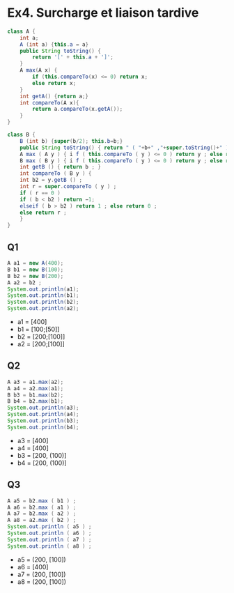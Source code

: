 # Ex4. Surcharge et liaison tardive

```java
class A {
    int a;
    A (int a) {this.a = a}
    public String toString() {
        return '[' + this.a + ']';
    }
    A max(A x) {
        if (this.compareTo(x) <= 0) return x;
        else return x;
    }
    int getA() {return a;}
    int compareTo(A x){
        return a.compareTo(x.getA());
    }
}

class B {
    B (int b) {super(b/2); this.b=b;}
    public String toString() { return " ( "+b+" ,"+super.toString()+" ) " ; }
    A max ( A y ) { i f ( this.compareTo ( y ) <= 0 ) return y ; else return this ; }
    B max ( B y ) { i f ( this.compareTo ( y ) <= 0 ) return y ; else return this ; }
    int getB () { return b ; }
    int compareTo ( B y ) {
    int b2 = y.getB () ;
    int r = super.compareTo ( y ) ;
    if ( r == 0 )
    if ( b < b2 ) return −1; 
    elseif ( b > b2 ) return 1 ; else return 0 ;
    else return r ;
    }
}
```

## Q1

```java
A a1 = new A(400);
B b1 = new B(100);
B b2 = new B(200);
A a2 = b2 ;
System.out.println(a1);
System.out.println(b1);
System.out.println(b2);
System.out.println(a2);
```

* a1 = [400]
* b1 = [100;[50]]
* b2 = [200;[100]]
* a2 = [200;[100]]

## Q2

```java
A a3 = a1.max(a2);
A a4 = a2.max(a1);
B b3 = b1.max(b2);
B b4 = b2.max(b1);
System.out.println(a3);
System.out.println(a4);
System.out.println(b3);
System.out.println(b4);
```

* a3 = [400]
* a4 = [400]
* b3 = [200, (100)]
* b4 = [200, (100)]

## Q3

```java
A a5 = b2.max ( b1 ) ;
A a6 = b2.max ( a1 ) ;
A a7 = b2.max ( a2 ) ;
A a8 = a2.max ( b2 ) ;
System.out.println ( a5 ) ;
System.out.println ( a6 ) ;
System.out.println ( a7 ) ;
System.out.println ( a8 ) ;
```

* a5 = (200, [100])
* a6 = [400]
* a7 = (200, [100])
* a8 = (200, [100])

